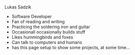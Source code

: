 Lukas Sadzik

- Software Developer
- Fan of reading and writing
- Practicing the soldering iron and guitar
- Occasionall occasionally builds stuff
- Likes hummingbirds and foxes
- Can talk to computers and humans
- has this page setup to show some projects, at some time...